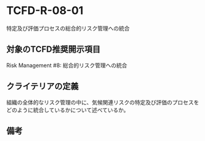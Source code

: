 # TCFD-R-08-01

特定及び評価プロセスの総合的リスク管理への統合

## 対象のTCFD推奨開示項目

Risk Management #8: 総合的リスク管理への統合

## クライテリアの定義

組織の全体的なリスク管理の中に、気候関連リスクの特定及び評価のプロセスをどのように統合しているかについて述べているか。

## 備考

